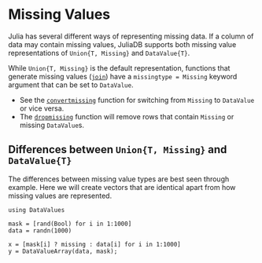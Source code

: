 # Missing Values

Julia has several different ways of representing missing data.  If a column of data may contain missing values, JuliaDB supports both missing value representations of `Union{T, Missing}` and `DataValue{T}`.

While `Union{T, Missing}` is the default representation, functions that generate missing values ([`join`](@ref)) have a `missingtype = Missing` keyword argument that can be set to `DataValue`.

- See the [`convertmissing`](@ref) function for switching from `Missing` to `DataValue` or vice versa.
- The [`dropmissing`](@ref) function will remove rows that contain `Missing` or missing `DataValue`s.

## Differences between `Union{T, Missing}` and `DataValue{T}`

The differences between missing value types are best seen through example.  Here we will create vectors that are identical apart from how missing values are represented.

```@example dv
using DataValues

mask = [rand(Bool) for i in 1:1000]
data = randn(1000)

x = [mask[i] ? missing : data[i] for i in 1:1000]
y = DataValueArray(data, mask);
```



